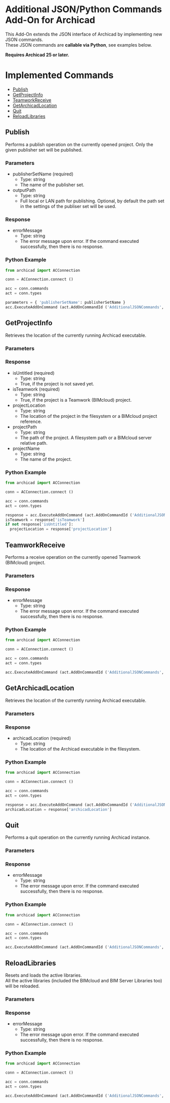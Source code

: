 # Additional JSON/Python Commands Add-On for Archicad

This Add-On extends the JSON interface of Archicad by implementing new JSON commands.  
These JSON commands are **callable via Python**, see examples below.

**Requires Archicad 25 or later.**

# Implemented Commands

- [Publish](#publish)
- [GetProjectInfo](#getprojectinfo)
- [TeamworkReceive](#teamworkreceive)
- [GetArchicadLocation](#getarchicadlocation)
- [Quit](#quit)
- [ReloadLibraries](#reloadlibraries)

## Publish
Performs a publish operation on the currently opened project. Only the given publisher set will be published.
### Parameters
* publisherSetName (required)
  * Type: string
  * The name of the publisher set.
* outputPath
  * Type: string
  * Full local or LAN path for publishing. Optional, by default the path set in the settings of the publiser set will be used.
### Response
* errorMessage
  * Type: string
  * The error message upon error. If the command executed successfully, then there is no response.
### Python Example
```python
from archicad import ACConnection

conn = ACConnection.connect ()

acc = conn.commands
act = conn.types

parameters = { 'publisherSetName': publisherSetName }
acc.ExecuteAddOnCommand (act.AddOnCommandId ('AdditionalJSONCommands', 'Publish'), parameters)
```

## GetProjectInfo
Retrieves the location of the currently running Archicad executable.
### Parameters
### Response
* isUntitled (required)
  * Type: string
  * True, if the project is not saved yet.
* isTeamwork (required)
  * Type: string
  * True, if the project is a Teamwork (BIMcloud) project.
* projectLocation
  * Type: string
  * The location of the project in the filesystem or a BIMcloud project reference.
* projectPath
  * Type: string
  * The path of the project. A filesystem path or a BIMcloud server relative path.
* projectName
  * Type: string
  * The name of the project.
### Python Example
```python
from archicad import ACConnection

conn = ACConnection.connect ()

acc = conn.commands
act = conn.types

response = acc.ExecuteAddOnCommand (act.AddOnCommandId ('AdditionalJSONCommands', 'GetProjectInfo'))
isTeamwork = response['isTeamwork']
if not response['isUntitled']:
  projectLocation = response['projectLocation']
```

## TeamworkReceive
Performs a receive operation on the currently opened Teamwork (BIMcloud) project.
### Parameters
### Response
* errorMessage
  * Type: string
  * The error message upon error. If the command executed successfully, then there is no response.
### Python Example
```python
from archicad import ACConnection

conn = ACConnection.connect ()

acc = conn.commands
act = conn.types

acc.ExecuteAddOnCommand (act.AddOnCommandId ('AdditionalJSONCommands', 'TeamworkReceive'))
```

## GetArchicadLocation
Retrieves the location of the currently running Archicad executable.
### Parameters
### Response
* archicadLocation (required)
  * Type: string
  * The location of the Archicad executable in the filesystem.
### Python Example
```python
from archicad import ACConnection

conn = ACConnection.connect ()

acc = conn.commands
act = conn.types

response = acc.ExecuteAddOnCommand (act.AddOnCommandId ('AdditionalJSONCommands', 'GetArchicadLocation'))
archicadLocation = response['archicadLocation']
```

## Quit
Performs a quit operation on the currently running Archicad instance.
### Parameters
### Response
* errorMessage
  * Type: string
  * The error message upon error. If the command executed successfully, then there is no response.
### Python Example
```python
from archicad import ACConnection

conn = ACConnection.connect ()

acc = conn.commands
act = conn.types

acc.ExecuteAddOnCommand (act.AddOnCommandId ('AdditionalJSONCommands', 'TeamworkReceive'))
```

## ReloadLibraries
Resets and loads the active libraries.  
All the active libraries (included the BIMcloud and BIM Server Libraries too) will be reloaded.
### Parameters
### Response
* errorMessage
  * Type: string
  * The error message upon error. If the command executed successfully, then there is no response.
### Python Example
```python
from archicad import ACConnection

conn = ACConnection.connect ()

acc = conn.commands
act = conn.types

acc.ExecuteAddOnCommand (act.AddOnCommandId ('AdditionalJSONCommands', 'ReloadLibraries'))
```
